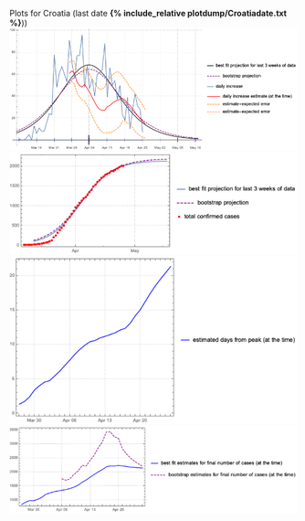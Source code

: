 Plots for Croatia (last date **{% include_relative plotdump/Croatiadate.txt %}**))
![](plotdump/Croatiagraf.png)
![](plotdump/Croatialoggraf.png)
![](plotdump/Croatiadfgraf.png)
![](plotdump/Croatiafinalplot.png)